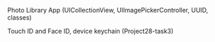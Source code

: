 Photo Library App (UICollectionView, UIImagePickerController, UUID, classes)

Touch ID and Face ID, device keychain (Project28-task3)
